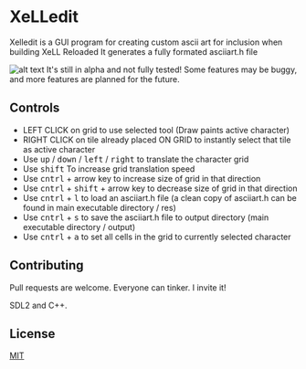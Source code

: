 # XeLLedit

Xelledit is a GUI program for creating custom ascii art for inclusion when building XeLL Reloaded
It generates a fully formated asciiart.h file

![alt text](https://cavaliere.codes/files/xelledit.jpg)
It's still in alpha and not fully tested! Some features may be buggy, and more features are planned for the future. 
## Controls

- LEFT CLICK on grid to use selected tool (Draw paints active character)
- RIGHT CLICK on tile already placed ON GRID to instantly select that tile as active character
- Use <kbd>up</kbd> / <kbd>down</kbd> / <kbd>left</kbd> / <kbd>right</kbd> to translate the character grid
- Use <kbd>shift</kbd>  To increase grid translation speed
- Use <kbd>cntrl</kbd> + arrow key to increase size of grid in that direction
- Use <kbd>cntrl</kbd> + <kbd>shift</kbd> + arrow key to decrease size of grid in that direction
- Use <kbd>cntrl</kbd> + <kbd>l</kbd> to load an asciiart.h file (a clean copy of asciiart.h can be found in main executable directory / res)
- Use <kbd>cntrl</kbd> + <kbd>s</kbd> to save the asciiart.h file to output directory (main executable directory / output)
- Use <kbd>cntrl</kbd> + <kbd>a</kbd> to set all cells in the grid to currently selected character

## Contributing

Pull requests are welcome. Everyone can tinker. I invite it!

SDL2 and C++.

## License

[MIT](https://choosealicense.com/licenses/mit/)

